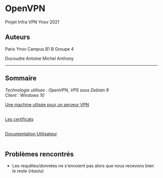 # OpenVPN
Projet Infra VPN Ynov 2021


## Auteurs
Paris Ynov Campus B1 B Groupe 4

Ducoudre Antoine 
Michel Anthony


<hr>


## Sommaire

<em>Technologie utilisée :
OpenVPN, VPS sous Debian 9<br>
Client : Windows 10</em>


[Une machine utlisée pour un serveur VPN](https://github.com/AntoineDucoudre/OpenVPN/blob/main/docs/presentation%20vpn.pptx)<br><br>


[Les certificats](https://github.com/AntoineDucoudre/OpenVPN/blob/main/certificats)<br><br>


[Documentation Utilisateur](https://github.com/AntoineDucoudre/OpenVPN/blob/main/docs/ClientDoc.md)<br><br>






## Problèmes rencontrés

- Les requêtes/données ne s'envoient pas alors que nous recevons bien le reste (résolu)


